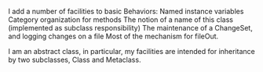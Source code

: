 I add a number of facilities to basic Behaviors:	Named instance variables	Category organization for methods	The notion of a name of this class (implemented as subclass responsibility)	The maintenance of a ChangeSet, and logging changes on a file	Most of the mechanism for fileOut.	I am an abstract class, in particular, my facilities are intended for inheritance by two subclasses, Class and Metaclass.